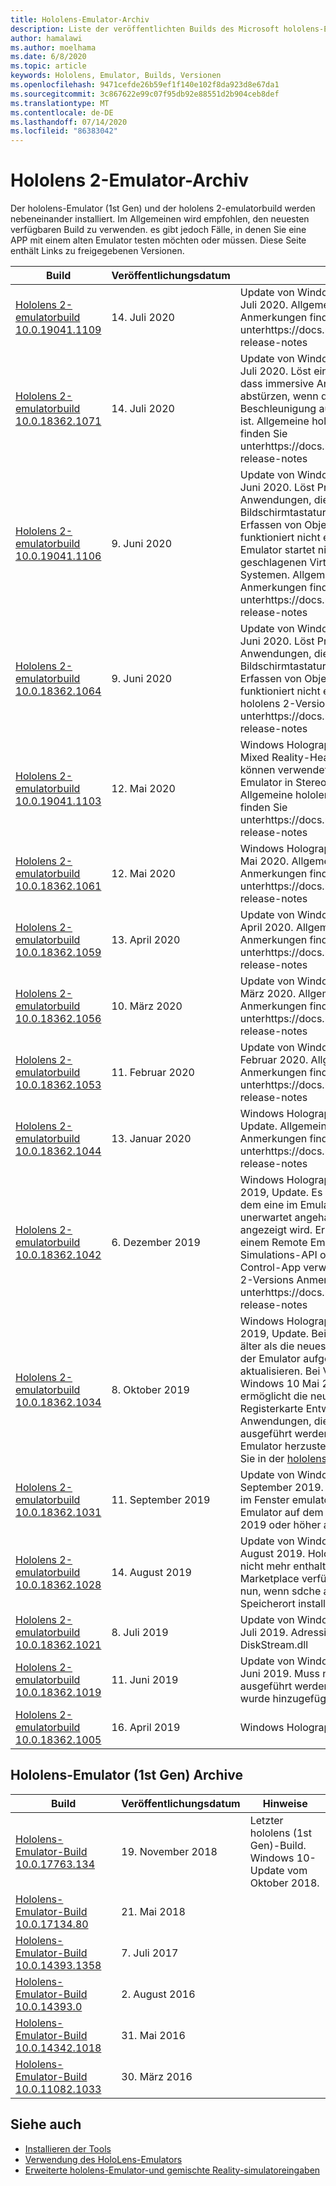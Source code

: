 ```yaml
---
title: Hololens-Emulator-Archiv
description: Liste der veröffentlichten Builds des Microsoft hololens-Emulators.
author: hamalawi
ms.author: moelhama
ms.date: 6/8/2020
ms.topic: article
keywords: Hololens, Emulator, Builds, Versionen
ms.openlocfilehash: 9471cefde26b59ef1f140e102f8da923d8e67da1
ms.sourcegitcommit: 3c867622e99c07f95db92e88551d2b904ceb8def
ms.translationtype: MT
ms.contentlocale: de-DE
ms.lasthandoff: 07/14/2020
ms.locfileid: "86383042"
---
```

# <a name="hololens-2-emulator-archive"></a>Hololens 2-Emulator-Archiv

Der hololens-Emulator (1st Gen) und der hololens 2-emulatorbuild werden nebeneinander installiert. Im Allgemeinen wird empfohlen, den neuesten verfügbaren Build zu verwenden. es gibt jedoch Fälle, in denen Sie eine APP mit einem alten Emulator testen möchten oder müssen. Diese Seite enthält Links zu freigegebenen Versionen.

|  Build |  Veröffentlichungsdatum |  Hinweise | 
|----------|----------|----------|
|  [Hololens 2-emulatorbuild 10.0.19041.1109](https://go.microsoft.com/fwlink/?linkid=2135188) | 14. Juli 2020 | Update von Windows Holographic, Version 2004, Juli 2020.  Allgemeine hololens 2-Versions Anmerkungen finden Sie unterhttps://docs.microsoft.com/hololens/hololens-release-notes |
|  [Hololens 2-emulatorbuild 10.0.18362.1071](https://go.microsoft.com/fwlink/?linkid=2135245) | 14. Juli 2020 | Update von Windows Holographic, Version 1903, Juli 2020.  Löst ein Problem auf, das dazu führt, dass immersive Anwendungen beim Start abstürzen, wenn die Hardware Grafik Beschleunigung auf bestimmten Geräten aktiviert ist. Allgemeine hololens 2-Versions Anmerkungen finden Sie unterhttps://docs.microsoft.com/hololens/hololens-release-notes |
|  [Hololens 2-emulatorbuild 10.0.19041.1106](https://go.microsoft.com/fwlink/?linkid=2132415) | 9\. Juni 2020 | Update von Windows Holographic, Version 2004, Juni 2020.  Löst Probleme bei DirectX 12-Anwendungen, die nicht gerendert werden, die Bildschirmtastatur wird nicht angezeigt, das Erfassen von Objekten mit praktischen Fehlern funktioniert nicht erwartungsgemäß, und der Emulator startet nicht mit einem Fehler bei der geschlagenen Virtualisierung auf AMD-basierten Systemen.  Allgemeine hololens 2-Versions Anmerkungen finden Sie unterhttps://docs.microsoft.com/hololens/hololens-release-notes |
|  [Hololens 2-emulatorbuild 10.0.18362.1064](https://go.microsoft.com/fwlink/?linkid=2132601) | 9\. Juni 2020 | Update von Windows Holographic, Version 1903, Juni 2020.  Löst Probleme bei DirectX 12-Anwendungen, die nicht gerendert werden, die Bildschirmtastatur wird nicht angezeigt, und das Erfassen von Objekten mit praktischen Fehlern funktioniert nicht erwartungsgemäß.  Allgemeine hololens 2-Versions Anmerkungen finden Sie unterhttps://docs.microsoft.com/hololens/hololens-release-notes |
|  [Hololens 2-emulatorbuild 10.0.19041.1103](https://go.microsoft.com/fwlink/?linkid=2129088) | 12. Mai 2020 | Windows Holographic, Version 2004.  Windows Mixed Reality-Headsets und Motion-Controller können verwendet werden, um den hololens 2-Emulator in Stereo zu steuern und anzuzeigen.  Allgemeine hololens 2-Versions Anmerkungen finden Sie unterhttps://docs.microsoft.com/hololens/hololens-release-notes |
|  [Hololens 2-emulatorbuild 10.0.18362.1061](https://go.microsoft.com/fwlink/?linkid=2129833) | 12. Mai 2020 | Windows Holographic, Version 1903, Update von Mai 2020.  Allgemeine hololens 2-Versions Anmerkungen finden Sie unterhttps://docs.microsoft.com/hololens/hololens-release-notes |
|  [Hololens 2-emulatorbuild 10.0.18362.1059](https://go.microsoft.com/fwlink/?linkid=2126826) | 13. April 2020 | Update von Windows Holographic, Version 1903, April 2020.  Allgemeine hololens 2-Versions Anmerkungen finden Sie unterhttps://docs.microsoft.com/hololens/hololens-release-notes |
|  [Hololens 2-emulatorbuild 10.0.18362.1056](https://go.microsoft.com/fwlink/?linkid=2121323) | 10. März 2020 | Update von Windows Holographic, Version 1903, März 2020.  Allgemeine hololens 2-Versions Anmerkungen finden Sie unterhttps://docs.microsoft.com/hololens/hololens-release-notes |
|  [Hololens 2-emulatorbuild 10.0.18362.1053](https://go.microsoft.com/fwlink/?linkid=2118321) | 11. Februar 2020 | Update von Windows Holographic, Version 1903, Februar 2020.  Allgemeine hololens 2-Versions Anmerkungen finden Sie unterhttps://docs.microsoft.com/hololens/hololens-release-notes |
|  [Hololens 2-emulatorbuild 10.0.18362.1044](https://go.microsoft.com/fwlink/?linkid=2114824) | 13. Januar 2020 | Windows Holographic, Version 1903, Januar 2020, Update.  Allgemeine hololens 2-Versions Anmerkungen finden Sie unterhttps://docs.microsoft.com/hololens/hololens-release-notes |
|  [Hololens 2-emulatorbuild 10.0.18362.1042](https://go.microsoft.com/fwlink/?linkid=2112589) | 6. Dezember 2019 | Windows Holographic, Version 1903, Dezember 2019, Update.  Es wird ein Problem behoben, bei dem eine im Emulator laufende Holographic-App unerwartet angehalten wird, wenn der PIN-Bereich angezeigt wird.  Ermöglicht die Konnektivität mit einem Remote Emulator, wenn die Wahrnehmungs Simulations-API oder die perception Simulation Control-App verwendet wird.  Allgemeine hololens 2-Versions Anmerkungen finden Sie unterhttps://docs.microsoft.com/hololens/hololens-release-notes |
|  [Hololens 2-emulatorbuild 10.0.18362.1034](https://go.microsoft.com/fwlink/?linkid=2106649) | 8\. Oktober 2019 | Windows Holographic, Version 1903, Oktober 2019, Update.  Beim Ausführen einer Version, die älter als die neueste verfügbare Version ist, wird der Emulator aufgefordert, auf eine neue Version zu aktualisieren.  Bei Verwendung des Emulators unter Windows 10 Mai 2019 Update oder neuer ermöglicht die neue NAT-Konfigurations Registerkarte Entwicklern das Öffnen von Ports für Anwendungen, die auf separaten Geräten ausgeführt werden, um eine Verbindung mit dem Emulator herzustellen  Weitere Informationen finden Sie in der [hololens-Emulator-Dokumentation](using-the-hololens-emulator.md) . |
|  [Hololens 2-emulatorbuild 10.0.18362.1031](https://go.microsoft.com/fwlink/?linkid=2103724) | 11. September 2019 | Update von Windows Holographic, Version 1903, September 2019.  Die Registerkarte Netzwerk wird im Fenster emulatortools angezeigt, wenn Sie den Emulator auf dem Windows 10-Update vom Mai 2019 oder höher ausführen. |
|  [Hololens 2-emulatorbuild 10.0.18362.1028](https://go.microsoft.com/fwlink/?linkid=2101019) | 14. August 2019 | Update von Windows Holographic, Version 1903, August 2019.  Holographic-App-Vorlagen sind nicht mehr enthalten, sind aber im Visual Studio Marketplace verfügbar.  Der Emulator funktioniert nun, wenn sdche an einem benutzerdefinierten Speicherort installiert werden. |
|  [Hololens 2-emulatorbuild 10.0.18362.1021](https://go.microsoft.com/fwlink/?linkid=2098508) | 8\. Juli 2019 | Update von Windows Holographic, Version 1903, Juli 2019.  Adressiert ein Signatur Problem mit DiskStream.dll |
|  [Hololens 2-emulatorbuild 10.0.18362.1019](https://go.microsoft.com/fwlink/?linkid=2095316) | 11. Juni 2019 | Update von Windows Holographic, Version 1903, Juni 2019.  Muss nicht mehr als Administrator ausgeführt werden.  Die Start Menü Verknüpfung wurde hinzugefügt. |
|  [Hololens 2-emulatorbuild 10.0.18362.1005](https://go.microsoft.com/fwlink/?linkid=2087187) | 16. April 2019 |  Windows Holographic, Version 1903. |

## <a name="hololens-emulator-1st-gen-archive"></a>Hololens-Emulator (1st Gen) Archive

|  Build |  Veröffentlichungsdatum |  Hinweise | 
|----------|----------|----------|
|  [Hololens-Emulator-Build 10.0.17763.134](https://go.microsoft.com/fwlink/?linkid=2065980) | 19. November 2018 | Letzter hololens (1st Gen)-Build. Windows 10-Update vom Oktober 2018. |
|  [Hololens-Emulator-Build 10.0.17134.80](https://go.microsoft.com/fwlink/?linkid=874531) | 21. Mai 2018 | 
|  [Hololens-Emulator-Build 10.0.14393.1358](https://go.microsoft.com/fwlink/?linkid=852626) |  7. Juli 2017 |
|  [Hololens-Emulator-Build 10.0.14393.0](https://go.microsoft.com/fwlink/?LinkID=823018) |  2. August 2016 |
|  [Hololens-Emulator-Build 10.0.14342.1018](https://go.microsoft.com/fwlink/?LinkID=823018) |  31. Mai 2016 |
|  [Hololens-Emulator-Build 10.0.11082.1033](https://go.microsoft.com/fwlink/?LinkID=724053) |  30. März 2016 |

## <a name="see-also"></a>Siehe auch
* [Installieren der Tools](install-the-tools.md)
* [Verwendung des HoloLens-Emulators](using-the-hololens-emulator.md)
* [Erweiterte hololens-Emulator-und gemischte Reality-simulatoreingaben](advanced-hololens-emulator-and-mixed-reality-simulator-input.md)
